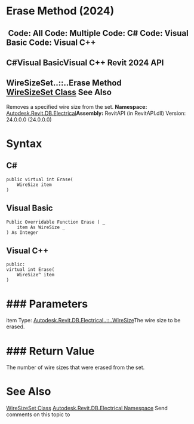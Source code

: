 # Erase Method (2024)

﻿
 Code: All Code: Multiple Code: C# Code: Visual Basic Code: Visual C++   
---  
C#Visual BasicVisual C++
Revit 2024 API  
---  
WireSizeSet..::..Erase Method   
[WireSizeSet Class](55f9a130-e931-ebc0-0935-9b6c24674c8e.md "WireSizeSet Class") See Also  
---  
Removes a specified wire size from the set.
**Namespace:** [Autodesk.Revit.DB.Electrical](212a1314-7843-2c6c-3322-363127e4059f.md "Autodesk.Revit.DB.Electrical Namespace")**Assembly:** RevitAPI (in RevitAPI.dll) Version: 24.0.0.0 (24.0.0.0)
# Syntax
C#  
---  
```text
public virtual int Erase(
	WireSize item
)
```
  
Visual Basic  
---  
```text
Public Overridable Function Erase ( _
	item As WireSize _
) As Integer
```
  
Visual C++  
---  
```text
public:
virtual int Erase(
	WireSize^ item
)
```
  
# ### Parameters
item
    Type: [Autodesk.Revit.DB.Electrical..::..WireSize](e4a5cfed-7952-4622-5fca-b556703e36b6.md "WireSize Class")The wire size to be erased.
# ### Return Value
The number of wire sizes that were erased from the set.
# See Also
[WireSizeSet Class](55f9a130-e931-ebc0-0935-9b6c24674c8e.md "WireSizeSet Class")
[Autodesk.Revit.DB.Electrical Namespace](212a1314-7843-2c6c-3322-363127e4059f.md "Autodesk.Revit.DB.Electrical Namespace")
Send comments on this topic to 